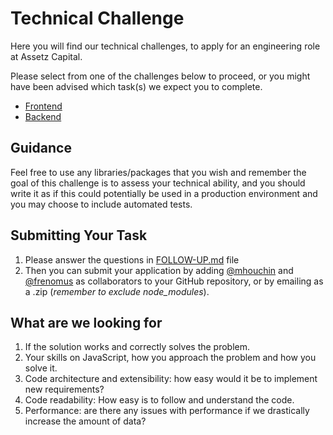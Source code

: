 # Technical Challenge

Here you will find our technical challenges, to apply for an engineering role at Assetz Capital.

Please select from one of the challenges below to proceed, or you might have been advised which task(s) we expect you to complete.

* [Frontend](./frontend)
* [Backend](./backend)

## Guidance

Feel free to use any libraries/packages that you wish and remember the goal of this challenge is to assess your technical ability, and you should write it as if this could potentially be used in a production environment and you may choose to include automated tests.


## Submitting Your Task

1. Please answer the questions in [FOLLOW-UP.md](./FOLLOW-UP.md) file
2. Then you can submit your application by adding [@mhouchin](https://github.com/mhouchin) and [@frenomus](https://github.com/frenomus) as collaborators to your GitHub repository, or by emailing as a .zip (_remember to exclude node_modules_).


## What are we looking for
1. If the solution works and correctly solves the problem.
2. Your skills on JavaScript, how you approach the problem and how you solve it. 
3. Code architecture and extensibility: how easy would it be to implement new requirements?
4. Code readability: How easy is to follow and understand the code. 
5. Performance: are there any issues with performance if we drastically increase the amount of data?

